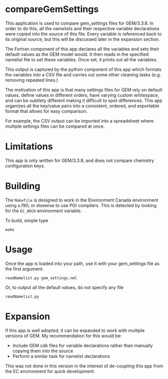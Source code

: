 compareGemSettings
==================

This application is used to compare gem_settings files for GEM/3.3.8.  In order to do this,
all the namelists and their respective variable declarations were copied into the source
of this file.  Every variable is referenced back to its original source, but this will be
discussed later in the expansion section.

The Fortran component of this app declares all the variables and sets their default values
as the GEM model would.  It then reads in the specified namelist file to set these
variables.  Once set, it prints out all the variables.

This output is captured by the python component of this app which formats the variables into a
CSV file and carries out some other cleaning tasks (e.g. removing repeated lines.)

The motivation of this app is that many settings files for GEM rely on default values, define values
in different orders, have varying custom whitespace, and can be subtlety different making it
difficult to spot differences.  This app organizes all the key/value pairs into a consistent,
ordered, and exportable format that allows for easy comparison.

For example, the CSV output can be imported into a spreadsheet where multiple settings files
can be compared at once.

Limitations
===========

This app is only written for GEM/3.3.8, and does not compare chemistry configuration keys.

Building
========

The ``Makefile`` is designed to work in the Environment Canada environment using s.f90, or elsewise to use
PGI compilers.  This is detected by looking for the ``EC_ARCH`` environment variable.

To build, simple type

    make

Usage
=====

Once the app is loaded into your path, use it with your gem_settings file as the first argument:

    readNamelist.py gem_settings.nml

Or, to output all the default values, do not specify any file

    readNamelist.py

Expansion
=========

If this app is well adopted, it can be expanded to work with multiple versions of GEM. My
recommendation for this would be:

- Include GEM cdk files for variable declarations rather than manually copying them into
  the source
- Perform a similar task for namelist declarations

This was not done in this version in the interest of de-coupling this app from the EC
environment for quick development.

